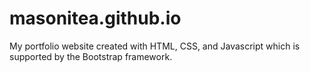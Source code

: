 # masonitea.github.io
My portfolio website created with HTML, CSS, and Javascript which is supported by the Bootstrap framework.
